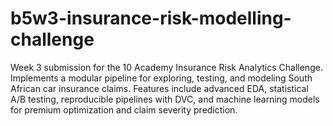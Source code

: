 # b5w3-insurance-risk-modelling-challenge
Week 3 submission for the 10 Academy Insurance Risk Analytics Challenge. Implements a modular pipeline for exploring, testing, and modeling South African car insurance claims. Features include advanced EDA, statistical A/B testing, reproducible pipelines with DVC, and machine learning models for premium optimization and claim severity prediction.
